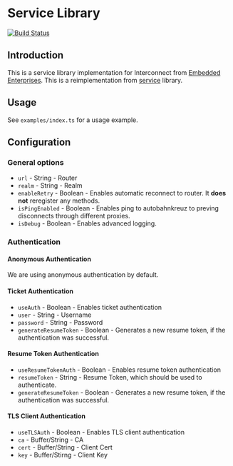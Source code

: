 # Service Library

[![Build Status](https://travis-ci.org/creatdevsolutions/service.svg?branch=master)](https://travis-ci.org/creatdevsolutions/service)

## Introduction

This is a service library implementation for Interconnect from [Embedded Enterprises](https://github.com/EmbeddedEnterprises).
This is a reimplementation from [service](https://github.com/EmbeddedEnterprises/service) library.

## Usage

See `examples/index.ts` for a usage example.

## Configuration

### General options

+ `url` - String - Router
+ `realm` - String - Realm
+ `enableRetry` - Boolean - Enables automatic reconnect to router. It **does not** reregister any methods.
+ `isPingEnabled` - Boolean - Enables ping to autobahnkreuz to preving disconnects through different proxies.
+ `isDebug` - Boolean - Enables advanced logging.

### Authentication

#### Anonymous Authentication

We are using anonymous authentication by default.

#### Ticket Authentication

+ `useAuth` - Boolean - Enables ticket authentication
+ `user` - String - Username
+ `password` - String - Password
+ `generateResumeToken` - Boolean - Generates a new resume token, if the authentication was successful.

#### Resume Token Authentication

+ `useResumeTokenAuth` - Boolean - Enables resume token authentication
+ `resumeToken` - String - Resume Token, which should be used to authenticate.
+ `generateResumeToken` - Boolean - Generates a new resume token, if the authentication was successful.

#### TLS Client Authentication

+ `useTLSAuth` - Boolean -  Enables TLS client authentication
+ `ca` - Buffer/String - CA
+ `cert` - Buffer/String - Client Cert
+ `key` - Buffer/Stirng - Client Key
